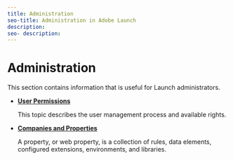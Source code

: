 ```yaml
---
title: Administration
seo-title: Administration in Adobe Launch
description: 
seo- description: 
---
```


# Administration

This section contains information that is useful for Launch administrators.

* [**User Permissions**](user-permissions.md)

  This topic describes the user management process and available rights.

* [**Companies and Properties**](companies-and-properties.md)

  A property, or web property, is a collection of rules, data elements, configured extensions, environments, and libraries.

